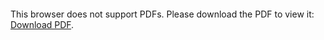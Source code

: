 <object data="christ-in-song/CIS1908pdfs/190.pdf" type="application/pdf" width="100%" height="1024px">
    <embed src="christ-in-song/CIS1908pdfs/190.pdf">
        <p>This browser does not support PDFs. Please download the PDF to view it: <a href="christ-in-song/CIS1908pdfs/190.pdf">Download PDF</a>.</p>
    </embed>
</object>
